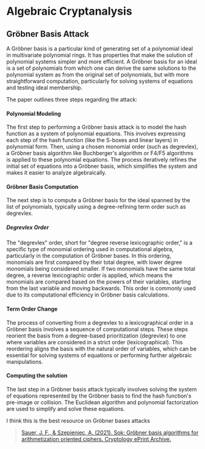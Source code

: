 # Algebraic Cryptanalysis

## Gröbner Basis Attack
A Gröbner basis is a particular kind of generating set of a polynomial ideal in multivariate polynomial rings. It has properties that make the solution of polynomial systems simpler and more efficient. A Gröbner basis for an ideal is a set of polynomials from which one can derive the same solutions to the polynomial system as from the original set of polynomials, but with more straightforward computation, particularly for solving systems of equations and testing ideal membership.

The paper outlines three steps regarding the attack:
#### Polynomial Modeling
The first step to performing a Gröbner basis attack is to model the hash function as a system of polynomial equations. This involves expressing each step of the hash function (like the S-boxes and linear layers) in polynomial form. Then, using a chosen monomial order (such as degrevlex), a Gröbner basis algorithm like Buchberger's algorithm or F4/F5 algorithms is applied to these polynomial equations. The process iteratively refines the initial set of equations into a Gröbner basis, which simplifies the system and makes it easier to analyze algebraically.

#### Gröbner Basis Computation
The next step is to compute a Gröbner basis for the ideal spanned by the list of polynomials, typically using a degree-refining term order such as degrevlex.

##### Degrevlex Order
The "degrevlex" order, short for "degree reverse lexicographic order," is a specific type of monomial ordering used in computational algebra, particularly in the computation of Gröbner bases. In this ordering, monomials are first compared by their total degree, with lower degree monomials being considered smaller. If two monomials have the same total degree, a reverse lexicographic order is applied, which means the monomials are compared based on the powers of their variables, starting from the last variable and moving backwards. This order is commonly used due to its computational efficiency in Gröbner basis calculations.

#### Term Order Change
The process of converting from a degrevlex to a lexicographical order in a Gröbner basis involves a sequence of computational steps. These steps reorient the basis from a degree-based prioritization (degrevlex) to one where variables are considered in a strict order (lexicographical). This reordering aligns the basis with the natural order of variables, which can be essential for solving systems of equations or performing further algebraic manipulations. 

#### Computing the solution
The last step in a Gröbner basis attack typically involves solving the system of equations represented by the Gröbner basis to find the hash function's pre-image or collision. The Euclidean algorithm and polynomial factorization are used to simplify and solve these equations.

I think this is the best resource on Gröbner bases attacks

> [Sauer, J. F., & Szepieniec, A. (2021). Sok: Gröbner basis algorithms for arithmetization oriented ciphers. Cryptology ePrint Archive.](https://eprint.iacr.org/2021/870.pdf)